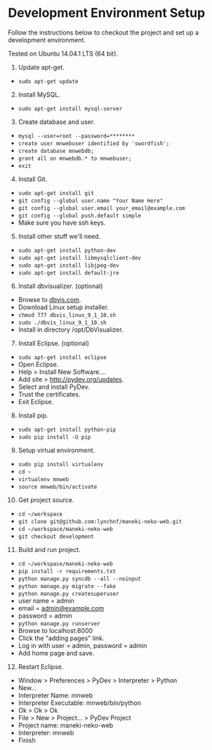 Development Environment Setup
=============================

Follow the instructions below to checkout the project and set up a development environment.

Tested on Ubuntu 14.04.1 LTS (64 bit).

1. Update apt-get.
  - `sudo apt-get update`

2. Install MySQL.
  - `sudo apt-get install mysql-server`

3. Create database and user.
  - `mysql --user=root --password=********`
  - `create user mnwebuser identified by 'swordfish';`
  - `create database mnwebdb;`
  - `grant all on mnwebdb.* to mnwebuser;`
  - `exit`

4. Install Git.
  - `sudo apt-get install git`
  - `git config --global user.name "Your Name Here"`
  - `git config --global user.email your_email@example.com`
  - `git config --global push.default simple`
  - Make sure you have ssh keys.

5. Install other stuff we'll need.
  - `sudo apt-get install python-dev`
  - `sudo apt-get install libmysqlclient-dev`
  - `sudo apt-get install libjpeg-dev`
  - `sudo apt-get install default-jre`

6. Install dbvisualizer. (optional)
  - Browse to [dbvis.com](http://www.dbvis.com/).
  - Download Linux setup installer.
  - `chmod 777 dbvis_linux_9_1_10.sh`
  - `sudo ./dbvis_linux_9_1_10.sh`
  - Install in directory /opt/DbVisualizer.

7. Install Eclipse. (optional)
  - `sudo apt-get install eclipse`
  - Open Eclipse.
  - Help > Install New Software....
  - Add site > http://pydev.org/updates.
  - Select and install PyDev.
  - Trust the certificates.
  - Exit Eclipse.

8. Install pip.
  - `sudo apt-get install python-pip`
  - `sudo pip install -U pip`

9. Setup virtual environment.
  - `sudo pip install virtualenv`
  - `cd ~`
  - `virtualenv mnweb`
  - `source mnweb/bin/activate`

10. Get project source.
  - `cd ~/workspace`
  - `git clone git@github.com:lynchnf/maneki-neko-web.git`
  - `cd ~/workspace/maneki-neko-web`
  - `git checkout development`

11. Build and run project.
  - `cd ~/workspace/maneki-neko-web`
  - `pip install -r requirements.txt`
  - `python manage.py syncdb --all --noinput`
  - `python manage.py migrate --fake`
  - `python manage.py createsuperuser`
  - user name = admin
  - email = admin@example.com
  - password = admin
  - `python manage.py runserver`
  - Browse to localhost:8000
  - Click the "adding pages" link.
  - Log in with user = admin, password = admin
  - Add home page and save.

12. Restart Eclipse.
  - Window > Preferences > PyDev > Interpreter > Python
  - New...
  - Interpreter Name: mnweb
  - Interpreter Executable: mnweb/bin/python
  - Ok > Ok > Ok
  - File > New > Project... > PyDev Project
  - Project name: maneki-neko-web
  - Interpreter: mnweb
  - Finish